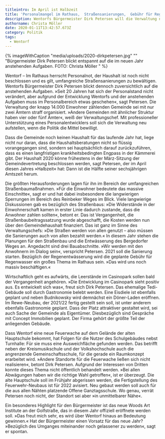 ```yaml
---
titleintro: Im April ist Halbzeit
title: 'Personalmangel im Rathaus,  Straßensanierungen,  Gebühr für Regenwasser…'
description: Wentorfs Bürgermeister Dirk Petersen will die Verwaltung neu aufstellen
authorname: Christa Möller
date: 2020-01-11T13:42:57.673Z
category: Politik
tags:
  - Wentorf
---
```

{% imageWithCaption "media/uploads/2020-dirkpetersen.jpg" "" "Bürgermeister Dirk Petersen blickt entspannt auf die im neuen Jahr anstehenden Aufgaben.  FOTO: Christa Möller   " %}

Wentorf – Im Rathaus herrscht Personalnot, der Haushalt ist noch nicht beschlossen und es gilt, umfangreiche Straßensanierungen zu bewältigen. Wentorfs Bürgermeister Dirk Petersen blickt dennoch zuversichtlich auf die anstehenden Aufgaben. »Seit 20 Jahren hat sich der Personalstand nicht verändert, aber aufgrund der Entwicklung Wentorfs und der anstehenden Aufgaben muss im Personalbereich etwas geschehen«, sagt Petersen. Die Verwaltung der knapp 14.000 Einwohner zählenden Gemeinde sei mit nur zwei Ämtern straff organisiert. »Andere Gemeinden mit ähnlicher Struktur haben vier oder fünf Ämter«, weiß der Verwaltungschef. Mit professioneller Unterstützung eines Personalentwicklers soll sich die Verwaltung neu aufstellen, wenn die Politik die Mittel bewilligt. 

Dass die Gemeinde noch keinen Haushalt für das laufende Jahr hat, liege nicht nur daran, dass die Haushaltsberatungen nicht so flüssig vorangegangen sind, sondern sei hauptsächlich darauf zurückzuführen, dass es einen langfristigen krankheitsbedingten Engpass in der Kämmerei gibt. Der Haushalt 2020 könne frühestens in der März-Sitzung der Gemeindevertretung beschlossen werden, sagt Petersen, der im April diesen Jahres »Halbzeit« hat: Dann ist die Hälfte seiner sechsjährigen Amtszeit herum. 

Die größten Herausforderungen lagen für ihn im Bereich der umfangreichen Straßenbaumaßnahmen. »Für die Einwohner bedeutete das massive Einschnitte«, sagt er und hat dabei insbesondere die langwierigen Sperrungen im Bereich des Reinbeker Weges im Blick. Viele langwierige Diskussionen gab es bezüglich des Straßenbaus: »Die Widerstände in der Einwohnerschaft kamen in erster Linie dadurch zustande, dass die Anwohner zahlen sollten«, betont er. Das ist Vergangenheit, die Straßenbaubeitragssatzung wurde abgeschafft, die Kosten werden nun über den Gemeindehaushalt finanziert. Das ist ganz im Sinne des Verwaltungschefs: »Die Straßen werden von allen genutzt – also müssen die Sanierungen auch von allen bezahlt werden.« In diesem Jahr stehen die Planungen für den Straßenbau und die Entwässerung des Bergedorfer Weges an. Angedacht sind drei Bauabschnitte. »Wir werden mit den Anwohnern im Dialog sein«, verspricht Petersen. 2021 soll die Sanierung starten. Bezüglich der Regenentwässerung wird die geplante Gebühr für Regenwasser ein großes Thema im Rathaus sein. »Das wird uns noch massiv beschäftigen.«

Wirtschaftlich geht es aufwärts, die Leerstände im Casinopark sollen bald der Vergangenheit angehören. »Die Entwicklung im Casinopark sieht positiv aus. Es entwickelt sich was«, freut sich Dirk Petersen. Das ehemalige Tedi-Gebäude soll durch Gastronomie belebt werden. Eine Eisdiele ist ebenfalls geplant und neben Budnikowsky wird demnächst ein Döner-Laden eröffnen. Im Rewe-Neubau, der 2021/22 fertig gestellt sein soll, ist unter anderem ebenfalls Gastronomie geplant. Dass der Platz attraktiver gestaltet wird, sei auch Sache der Gemeinde als Eigentümer. Diesbezüglich sind Gespräche mit Concept Immobilien geplant. Der Firma gehört der größte Teil der anliegenden Gebäude.

Dass Wentorf eine neue Feuerwache auf dem Gelände der alten Hauptschule bekommt, hat Folgen für die Nutzer des Schulgebäudes nebst Turnhalle: Für sie muss eine Ausweichfläche gefunden werden. Das betrifft neben der Kreismusikschule und der Volkshochschule auch die angrenzende Gemeinschaftsschule, für die gerade ein Raumkonzept erarbeitet wird. »Andere Standorte für die Feuerwache ließen sich nicht realisieren«, betont Dirk Petersen. Aufgrund der Interessen von Dritten konnte dieses Thema nicht öffentlich behandelt werden. »Bei allen Abwägungen haben wir die richtige Wahl getroffen«, ist er überzeugt. Die alte Hauptschule soll im Frühjahr abgerissen werden, die Fertigstellung des Feuerwehr-Neubaus ist für 2022 avisiert. Neu gebaut werden soll auch für die aus allen Nähten platzende Offene Ganztagsschule. Wo genau, verrät Petersen noch nicht, der Standort sei aber »in unmittelbarer Nähe«.

Ein besonderes Highlight für den Bürgermeister ist das neue Woods Art Institute an der Golfstraße, das in diesem Jahr offiziell eröffnete werden soll. »Das freut mich sehr, es wird über Wentorf hinaus an Bedeutung gewinnen.«Hat der Bürgermeister einen Vorsatz für das neue Jahr? »Bezüglich des Umganges miteinander noch gelassener zu werden«, sagt er spontan.
